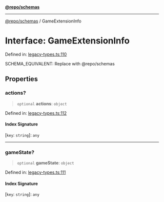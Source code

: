 [**@repo/schemas**](../README.md)

***

[@repo/schemas](../globals.md) / GameExtensionInfo

# Interface: GameExtensionInfo

Defined in: [legacy-types.ts:110](https://github.com/alexqguo/drinking-board-game-v3/blob/675bd7febb3071dfc3dca88ee4e9928e0ed24aab/packages/schemas/src/legacy-types.ts#L110)

SCHEMA_EQUIVALENT: Replace with @repo/schemas

## Properties

### actions?

> `optional` **actions**: `object`

Defined in: [legacy-types.ts:112](https://github.com/alexqguo/drinking-board-game-v3/blob/675bd7febb3071dfc3dca88ee4e9928e0ed24aab/packages/schemas/src/legacy-types.ts#L112)

#### Index Signature

\[`key`: `string`\]: `any`

***

### gameState?

> `optional` **gameState**: `object`

Defined in: [legacy-types.ts:111](https://github.com/alexqguo/drinking-board-game-v3/blob/675bd7febb3071dfc3dca88ee4e9928e0ed24aab/packages/schemas/src/legacy-types.ts#L111)

#### Index Signature

\[`key`: `string`\]: `any`
